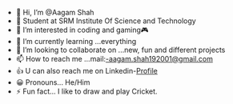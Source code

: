 - 👋 Hi, I’m @Aagam Shah
- 🏫 Student at SRM Institute Of Science and Technology
- 👀 I’m interested in coding and gaming🎮
- 🌱 I’m currently learning ...everything
- 💞️ I’m looking to collaborate on ...new, fun and different projects
- 📫 How to reach me ...mail:-aagam.shah192001@gmail.com
- 👍 U can also reach me on Linkedin-[Profile](https://www.linkedin.com/in/aagam-shah-3ab765203/)
- 😀 Pronouns... He/Him
- ⚡ Fun fact... I like to draw and play Cricket.
<!---
Code-With-Aagam/Code-With-Aagam is a ✨ special ✨ repository because its `README.md` (this file) appears on your GitHub profile.
You can click the Preview link to take a look at your changes.
--->
